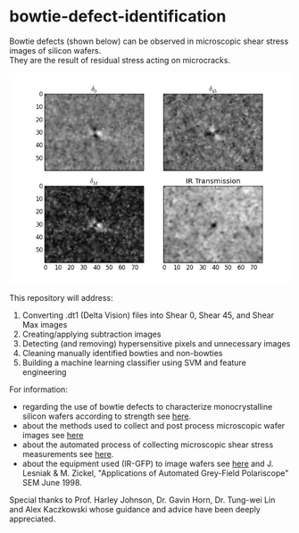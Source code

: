 # bowtie-defect-identification
Bowtie defects (shown below) can be observed in microscopic shear stress images of silicon wafers.  
They are the result of residual stress acting on microcracks.  

![Example Bowtie Defect](images/0009raw_1188.png)

This repository will address:
1. Converting .dt1 (Delta Vision) files into Shear 0, Shear 45, and Shear Max images
1. Creating/applying subtraction images
1. Detecting (and removing) hypersensitive pixels and unnecessary images
1. Cleaning manually identified bowties and non-bowties
1. Building a machine learning classifier using SVM and feature engineering

For information:
* regarding the use of bowtie defects to characterize monocrystalline silicon wafers according to strength see [here](/documents/NDPE%20CHAR%20OF%20cSi%20PV%20WAFERS.pdf).
* about the methods used to collect and post process microscopic wafer images see [here](/documents/Overview_IR-GFP_Wafer_Image_Data_Set.pdf)
* about the automated process of collecting microscopic shear stress measurements see [here](/documents/IR-GFP-automation.pdf).
* about the equipment used (IR-GFP) to image wafers see [here](/documents/Horn_2005.pdf) and J. Lesniak & M. Zickel, "Applications of Automated Grey-Field Polariscope" SEM June 1998.

Special thanks to Prof. Harley Johnson, Dr. Gavin Horn, Dr. Tung-wei Lin and Alex Kaczkowski whose guidance and advice have been deeply appreciated.

